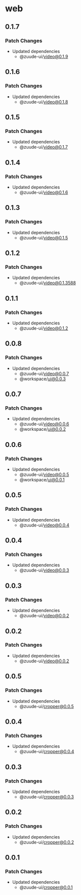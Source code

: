 # web

## 0.1.7

### Patch Changes

- Updated dependencies
  - @zuude-ui/video@0.1.9

## 0.1.6

### Patch Changes

- Updated dependencies
  - @zuude-ui/video@0.1.8

## 0.1.5

### Patch Changes

- Updated dependencies
  - @zuude-ui/video@0.1.7

## 0.1.4

### Patch Changes

- Updated dependencies
  - @zuude-ui/video@0.1.6

## 0.1.3

### Patch Changes

- Updated dependencies
  - @zuude-ui/video@0.1.5

## 0.1.2

### Patch Changes

- Updated dependencies
  - @zuude-ui/video@0.1.3588

## 0.1.1

### Patch Changes

- Updated dependencies
  - @zuude-ui/video@0.1.2

## 0.0.8

### Patch Changes

- Updated dependencies
  - @zuude-ui/video@0.0.7
  - @workspace/ui@0.0.3

## 0.0.7

### Patch Changes

- Updated dependencies
  - @zuude-ui/video@0.0.6
  - @workspace/ui@0.0.2

## 0.0.6

### Patch Changes

- Updated dependencies
  - @zuude-ui/video@0.0.5
  - @workspace/ui@0.0.1

## 0.0.5

### Patch Changes

- Updated dependencies
  - @zuude-ui/video@0.0.4

## 0.0.4

### Patch Changes

- Updated dependencies
  - @zuude-ui/video@0.0.3

## 0.0.3

### Patch Changes

- Updated dependencies
  - @zuude-ui/video@0.0.2

## 0.0.2

### Patch Changes

- Updated dependencies
  - @zuude-ui/video@0.0.2

## 0.0.5

### Patch Changes

- Updated dependencies
  - @zuude-ui/cropper@0.0.5

## 0.0.4

### Patch Changes

- Updated dependencies
  - @zuude-ui/cropper@0.0.4

## 0.0.3

### Patch Changes

- Updated dependencies
  - @zuude-ui/cropper@0.0.3

## 0.0.2

### Patch Changes

- Updated dependencies
  - @zuude-ui/cropper@0.0.2

## 0.0.1

### Patch Changes

- Updated dependencies
  - @zuude-ui/cropper@0.0.1
